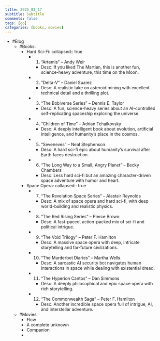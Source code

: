 ```yaml
---
title: 2025_03_17
subtitle: Subtitle
comments: false
tags: [go]
categories: [books, movies]
---
```

- #Blog
	- #Books:
		- Hard Sci-Fi:
		  collapsed:: true
			- 1.	“Artemis” – Andy Weir
				- Desc: If you liked The Martian, this is another fun, science-heavy adventure, this time on the Moon.
			- 2.	“Delta-V” – Daniel Suarez
				- Desc: A realistic take on asteroid mining with excellent technical detail and a thrilling plot.
			- 3.	“The Bobiverse Series” – Dennis E. Taylor
				- Desc: A fun, science-heavy series about an AI-controlled self-replicating spaceship exploring the universe.
			- 4.	“Children of Time” – Adrian Tchaikovsky
				- Desc: A deeply intelligent book about evolution, artificial intelligence, and humanity’s place in the cosmos.
			- 5.	“Seveneves” – Neal Stephenson
				- Desc: A hard sci-fi epic about humanity’s survival after Earth faces destruction.
			- 6.	“The Long Way to a Small, Angry Planet” – Becky Chambers
				- Desc: Less hard sci-fi but an amazing character-driven space adventure with humor and heart.
		- Space Opera:
		  collapsed:: true
			- 7.	“The Revelation Space Series” – Alastair Reynolds
				- Desc: A mix of space opera and hard sci-fi, with deep world-building and realistic physics.
			- 8.	“The Red Rising Series” – Pierce Brown
				- Desc: A fast-paced, action-packed mix of sci-fi and political intrigue.
			- 9.	“The Void Trilogy” – Peter F. Hamilton
				- Desc: A massive space opera with deep, intricate storytelling and far-future civilizations.
			- 10.	“The Murderbot Diaries” – Martha Wells
				- Desc: A sarcastic AI security bot navigates human interactions in space while dealing with existential dread.
			- 11.	“The Hyperion Cantos” – Dan Simmons
				- Desc: A deeply philosophical and epic space opera with rich storytelling.
			- 12.	“The Commonwealth Saga” – Peter F. Hamilton
				- Desc: Another incredible space opera full of intrigue, AI, and interstellar adventure.
	- #Movies
		- Flow
		- A complete unknown
		- Companion
		-